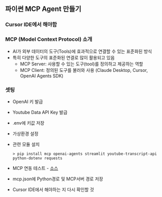 ## 파이썬 MCP Agent 만들기

### Cursor IDE에서 해야함

### MCP (Model Context Protocol) 소개
- AI가 외부 데이터의 도구(Tools)에 효과적으로 연결할 수 있는 표준화된 방식
- 특히 다양한 도구의 표준화된 연결로 많이 활용되고 있음
    - MCP Server: 사용할 수 있는 도구(tool)를 정의하고 제공하는 역할
    - MCP Client: 정의된 도구를 불러와 사용 (Claude Desktop, Cursor, OpenAI Agents SDK)

### 셋팅
- OpenAI 키 발급
- Youtube Data API Key 발급
- .env에 키값 저장
- 가상환경 설정
- 관련 모듈 설치
    ```shell
    > pip install mcp openai-agents streamlit youtube-transcript-api python-dotenv requests
    ```
- MCP 연동 테스트 - [소스](./mcp01_server_test.ipynb)

- mcp.json에 Python경로 및 MCP서버 경로 저장

- Cursor IDE에서 해야하는 지 다시 확인할 것